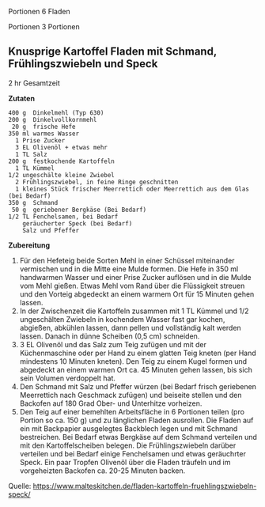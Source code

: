Portionen 6 Fladen

Portionen 3 Portionen

Knusprige Kartoffel Fladen mit Schmand, Frühlingszwiebeln und Speck
-------------------------------------------------------------------

2 hr Gesamtzeit

**Zutaten**

```
400 g  Dinkelmehl (Typ 630)
200 g  Dinkelvollkornmehl
 20 g  frische Hefe
350 ml warmes Wasser
  1 Prise Zucker
  3 EL Olivenöl + etwas mehr
  1 TL Salz
200 g  festkochende Kartoffeln
  1 TL Kümmel
1/2 ungeschälte kleine Zwiebel
  2 Frühlingszwiebel, in feine Ringe geschnitten
  1 kleines Stück frischer Meerrettich oder Meerrettich aus dem Glas (bei Bedarf)
350 g  Schmand
 50 g  geriebener Bergkäse (Bei Bedarf)
1/2 TL Fenchelsamen, bei Bedarf
    geräucherter Speck (bei Bedarf)
    Salz und Pfeffer
```

**Zubereitung**

1. Für den Hefeteig beide Sorten Mehl in einer Schüssel miteinander vermischen 
   und in die Mitte eine Mulde formen. Die Hefe in 350 ml handwarmen Wasser und 
   einer Prise Zucker auflösen und in die Mulde vom Mehl gießen. Etwas Mehl vom 
   Rand über die Flüssigkeit streuen und den Vorteig abgedeckt an einem warmem 
   Ort für 15 Minuten gehen lassen.
2. In der Zwischenzeit die Kartoffeln zusammen mit 1 TL Kümmel und 1/2 ungeschälten 
   Zwiebeln in kochendem Wasser fast gar kochen, abgießen, abkühlen lassen, dann 
   pellen und vollständig kalt werden lassen. Danach in dünne Scheiben (0,5 cm) schneiden.
3. 3 EL Olivenöl und das Salz zum Teig zufügen und mit der Küchenmaschine oder per 
   Hand zu einem glatten Teig kneten (per Hand mindestens 10 Minuten kneten). 
   Den Teig zu einem Kugel formen und abgedeckt an einem warmen Ort ca. 45 Minuten 
   gehen lassen, bis sich sein Volumen verdoppelt hat.
4. Den Schmand mit Salz und Pfeffer würzen (bei Bedarf frisch geriebenen Meerrettich 
   nach Geschmack zufügen) und beiseite stellen und den Backofen auf 180 Grad Ober- 
   und Unterhitze vorheizen.
5. Den Teig auf einer bemehlten Arbeitsfläche in 6 Portionen teilen (pro Portion so ca. 150 g) und zu länglichen Fladen ausrollen. Die Fladen auf ein mit Backpapier ausgelegtes Backblech legen und mit Schmand bestreichen. Bei Bedarf etwas Bergkäse auf dem Schmand verteilen und mit den Kartoffelscheiben belegen. Die Frühlingszwiebeln darüber verteilen und bei Bedarf einige Fenchelsamen und etwas geräuchrter Speck. Ein paar Tropfen Olivenöl über die Fladen träufeln und im vorgeheizten Backofen ca. 20-25 Minuten backen.

Quelle: https://www.malteskitchen.de/fladen-kartoffeln-fruehlingszwiebeln-speck/
